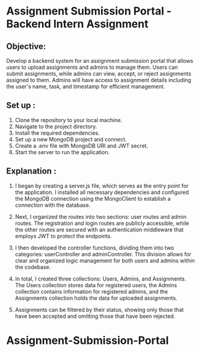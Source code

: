 # Assignment Submission Portal - Backend Intern Assignment 

## Objective:
Develop a backend system for an assignment submission portal that allows users to upload assignments and admins to manage them. Users can submit assignments, while admins can view, accept, or reject assignments assigned to them. Admins will have access to assignment details including the user's name, task, and timestamp for efficient management.


## Set up :
1. Clone the repository to your local machine.
2. Navigate to the project directory.
3. Install the required dependencies.
4. Set up a new MongoDB project and connect.
5. Create a .env file with MongoDB URI and JWT secret.
6. Start the server to run the application.


## Explanation :
1. I began by creating a server.js file, which serves as the entry point for the application. I installed all necessary dependencies and configured the MongoDB connection using the MongoClient to establish a connection with the database.

2. Next, I organized the routes into two sections: user routes and admin routes. The registration and login routes are publicly accessible, while the other routes are secured with an authentication middleware that employs JWT to protect the endpoints.

3. I then developed the controller functions, dividing them into two categories: userController and adminController. This division allows for clear and organized logic management for both users and admins within the codebase.

4. In total, I created three collections: Users, Admins, and Assignments. The Users collection stores data for registered users, the Admins collection contains information for registered admins, and the Assignments collection holds the data for uploaded assignments.

5. Assignments can be filtered by their status, showing only those that have been accepted and omitting those that have been rejected.
# Assignment-Submission-Portal
